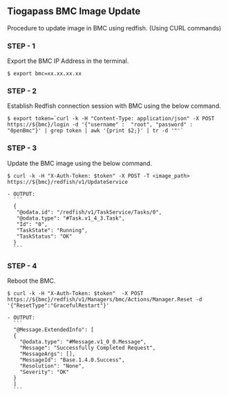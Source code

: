 ## Tiogapass BMC Image Update
Procedure to update image in BMC using redfish.
(Using CURL commands)

### STEP - 1
Export the BMC IP Address in the terminal.
```
$ export bmc=xx.xx.xx.xx
```
### STEP - 2
Establish Redfish connection session with BMC using the below command.
```
$ export token=`curl -k -H "Content-Type: application/json" -X POST https://${bmc}/login -d '{"username" :  "root", "password" :  "0penBmc"}' | grep token | awk '{print $2;}' | tr -d '"'`
```
### STEP - 3
Update the BMC image using the below command.
```
$ curl -k -H "X-Auth-Token: $token" -X POST -T <image_path> https://${bmc}/redfish/v1/UpdateService
```

    - OUTPUT:
      ```
      {
       "@odata.id": "/redfish/v1/TaskService/Tasks/0",
       "@odata.type": "#Task.v1_4_3.Task",
       "Id": "0",
       "TaskState": "Running",
       "TaskStatus": "OK"
      }  
      ```
### STEP - 4
Reboot the BMC.
```
$ curl -k -H "X-Auth-Token: $token"  -X POST https://${bmc}/redfish/v1/Managers/bmc/Actions/Manager.Reset -d '{"ResetType":"GracefulRestart"}'
```
    - OUTPUT:
      ```
      "@Message.ExtendedInfo": [
      {
        "@odata.type": "#Message.v1_0_0.Message",
        "Message": "Successfully Completed Request",
        "MessageArgs": [],
        "MessageId": "Base.1.4.0.Success",
        "Resolution": "None",
        "Severity": "OK"
      }
      ]
      ```
